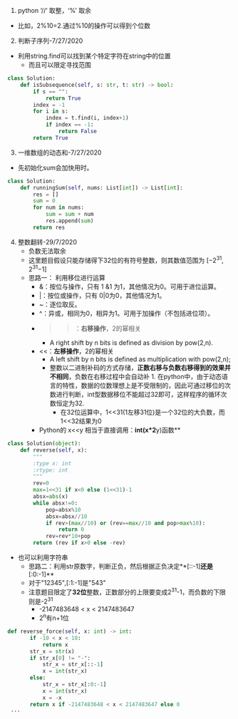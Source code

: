 1. python ‘//’ 取整，‘%’ 取余
* 比如，2%10=2.通过%10的操作可以得到个位数


2. 判断子序列-7/27/2020
* 利用string.find可以找到某个特定字符在string中的位置
   * 而且可以限定寻找范围
```python
class Solution:
    def isSubsequence(self, s: str, t: str) -> bool:
        if s == "":
            return True
        index = -1
        for i in s:
            index = t.find(i, index+1)
            if index == -1:
                return False
        return True
```

3. 一维数组的动态和-7/27/2020
  * 先初始化sum会加快用时。
```Python
class Solution:
    def runningSum(self, nums: List[int]) -> List[int]:
        res = []
        sum = 0
        for num in nums:
            sum = sum + num
            res.append(sum)
        return res
```

4. 整数翻转-29/7/2020
    * 负数无法取余
    * 这里题目假设只能存储得下32位的有符号整数，则其数值范围为 [−2<sup>31</sup>,  2<sup>31</sup>−1]
    * 思路一： 利用移位进行运算
        * &：按位与操作，只有 1 &1 为1，其他情况为0。可用于进位运算。
        * |：按位或操作，只有 0|0为0，其他情况为1。
        * ~：逐位取反。
        * ^：异或，相同为0，相异为1。可用于加操作（不包括进位项）。
        * >>：**右移操作**，2的幂相关
            * A right shift by n bits is defined as division by pow(2,n). 
        * <<：**左移操作**，2的幂相关
            * A left shift by n bits is defined as multiplication with pow(2,n);
            * 整数以二进制补码的方式存储，**正数右移与负数右移得到的效果并不相同**，负数在右移过程中会自动补 1. 在python中，由于动态语言的特性，数据的位数理想上是不受限制的，因此可通过移位的次数进行判断，int型数据移位不能超过32即可，这样程序的循环次数恒定为32.
                * 在32位运算中，1<<31(1左移31位)是一个32位的大负数，而1<<32结果为0
        * Python的 x<<y 相当于直接调用：**int(x*2**y)函数**
```python
class Solution(object):
    def reverse(self, x):
        """
        :type x: int
        :rtype: int
        """
        rev=0
        max=1<<31 if x<0 else (1<<31)-1
        absx=abs(x)
        while absx!=0:
            pop=absx%10
            absx=absx//10
            if rev>(max//10) or (rev==max//10 and pop>max%10):
                return 0
            rev=rev*10+pop
        return (rev if x>0 else -rev)

```
* 也可以利用字符串
    * 思路二：利用str原数字，判断正负，然后根据正负决定**[::-1]**还是**[:0:-1]**
    * 对于"12345",[:1:-1]是"543"
    * 注意题目限定了**32位**整数，正数部分的上限要变成2<sup>31</sup>-1，而负数的下限则是-2<sup>31</sup>
        * -2147483648 < x < 2147483647 
        * 2<sup>n</sup>有n+1位
 ```python
 def reverse_force(self, x: int) -> int:
        if -10 < x < 10:
            return x
        str_x = str(x)
        if str_x[0] != "-":
            str_x = str_x[::-1]
            x = int(str_x)
        else:
            str_x = str_x[:0:-1]
            x = int(str_x)
            x = -x
        return x if -2147483648 < x < 2147483647 else 0
  ···
